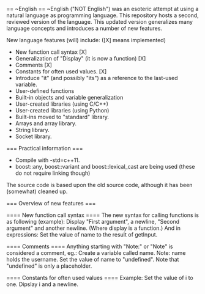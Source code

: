 == ~English ==
~English ("NOT English") was an esoteric attempt at using a natural language as programming language.
This repository hosts a second, reviewed version of the language. This updated version generalizes many language concepts and introduces a number of new features. 

New language features (will) include: ([X] means implemented)
* New function call syntax [X]
* Generalization of "Display" (it is now a function) [X]
* Comments [X]
* Constants for often used values. [X]
* Introduce "it" (and possibly "its") as a reference to the last-used variable.
* User-defined functions
* Built-in objects and variable generalization
* User-created libraries (using C/C++)
* User-created libraries (using Python)
* Built-ins moved to "standard" library.
* Arrays and array library.
* String library.
* Socket library.

=== Practical information ===
* Compile with -std=c++11.
* boost::any, boost::variant and boost::lexical_cast are being used (these do not require linking though)

The source code is based upon the old source code, although it has been (somewhat) cleaned up.

=== Overview of new features ===

==== New function call syntax ====
The new syntax for calling functions is as following (example):
 Display "First argument", a newline, "Second argument" and another newline.
(Where display is a function.)
And in expressions:
 Set the value of name to the result of getInput.

==== Comments ====
Anything starting with "Note:" or "Note" is considered a comment, eg.:
 Create a variable called name. Note: name holds the username.
 Set the value of name to "undefined". Note that "undefined" is only a placeholder.

==== Constants for often used values ====
Example:
 Set the value of i to one.
 Dipslay i and a newline.

